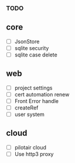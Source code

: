 ### TODO

## core
- [ ] JsonStore
- [ ] sqlite security
- [ ] sqlite case delete

## web
- [ ] project settings
- [ ] cert automation renew
- [ ] Front Error handle
- [ ] createRef 
- [ ] user system

## cloud

- [ ] pilotair cloud
- [ ] Use http3 proxy
